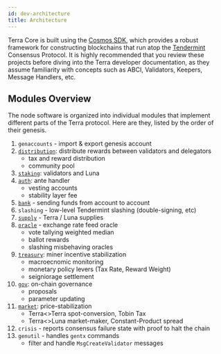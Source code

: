 ```yaml
---
id: dev-architecture
title: Architecture
---
```


Terra Core is built using the [Cosmos SDK](https://cosmos.network/sdk), which provides a robust framework for constructing blockchains that run atop the [Tendermint](https://tendermint.com/) Consensus Protocol. It is highly recommended that you review these projects before diving into the Terra developer documentation, as they assume familiarity with concepts such as ABCI, Validators, Keepers, Message Handlers, etc.

## Modules Overview

The node software is organized into individual modules that implement different parts of the Terra protocol. Here are they, listed by the order of their genesis.

1. `genaccounts` - import & export genesis account
2. [`distribution`](dev-spec-distribution.md): distribute rewards between validators and delegators
    - tax and reward distribution
    - community pool
3. [`staking`](dev-spec-staking.md): validators and Luna
4. [`auth`](dev-spec-auth.md): ante handler
    - vesting accounts
    - stability layer fee
5. [`bank`](dev-spec-bank.md) - sending funds from account to account
6. `slashing` - low-level Tendermint slashing (double-signing, etc)
7. [`supply`](dev-spec-supply.md) - Terra / Luna supplies
8. [`oracle`](dev-spec-oracle.md) - exchange rate feed oracle
    - vote tallying weighted median
    - ballot rewards
    - slashing misbehaving oracles
9. [`treasury`](dev-spec-treasury.md): miner incentive stabilization
    - macroecnomic monitoring
    - monetary policy levers (Tax Rate, Reward Weight)
    - seigniorage settlement
10. [`gov`](dev-spec-governance.md): on-chain governance
    - proposals
    - parameter updating
11. [`market`](dev-spec-market.md): price-stabilization
    - Terra<>Terra spot-conversion, Tobin Tax
    - Terra<>Luna market-maker, Constant-Product spread
12. `crisis` - reports consensus failure state with proof to halt the chain
13. `genutil` - handles `gentx` commands
    - filter and handle `MsgCreateValidator` messages
